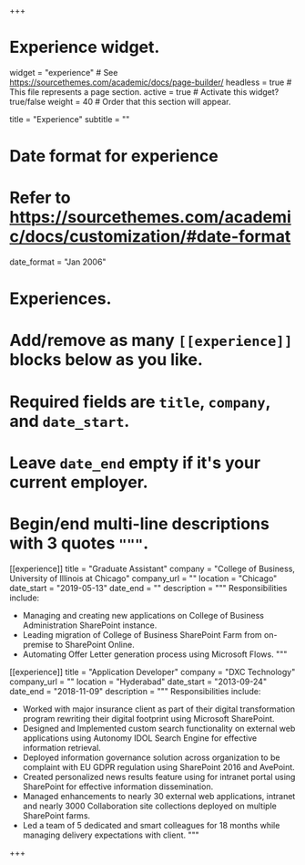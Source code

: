 +++
# Experience widget.
widget = "experience"  # See https://sourcethemes.com/academic/docs/page-builder/
headless = true  # This file represents a page section.
active = true  # Activate this widget? true/false
weight = 40  # Order that this section will appear.

title = "Experience"
subtitle = ""

# Date format for experience
#   Refer to https://sourcethemes.com/academic/docs/customization/#date-format
date_format = "Jan 2006"

# Experiences.
#   Add/remove as many `[[experience]]` blocks below as you like.
#   Required fields are `title`, `company`, and `date_start`.
#   Leave `date_end` empty if it's your current employer.
#   Begin/end multi-line descriptions with 3 quotes `"""`.
[[experience]]
  title = "Graduate Assistant"
  company = "College of Business, University of Illinois at Chicago"
  company_url = ""
  location = "Chicago"
  date_start = "2019-05-13"
  date_end = ""
  description = """
  Responsibilities include:
  
  * Managing and creating new applications on College of Business Administration SharePoint instance.
  * Leading migration of College of Business SharePoint Farm from on-premise to SharePoint Online.
  * Automating Offer Letter generation process using Microsoft Flows.
  """

[[experience]]
  title = "Application Developer"
  company = "DXC Technology"
  company_url = ""
  location = "Hyderabad"
  date_start = "2013-09-24"
  date_end = "2018-11-09"
  description = """
  Responsibilities include:
  
  * Worked with major insurance client as part of their digital transformation program rewriting their digital footprint using Microsoft SharePoint.
  * Designed and Implemented custom search functionality on external web applications using Autonomy IDOL Search Engine for effective information retrieval.
  * Deployed information governance solution across organization to be complaint with EU GDPR regulation using SharePoint 2016 and AvePoint.
  * Created personalized news results feature using for intranet portal using SharePoint for effective information dissemination.
  * Managed enhancements to nearly 30 external web applications, intranet and nearly 3000 Collaboration site collections deployed on multiple SharePoint farms.
  * Led a team of 5 dedicated and smart colleagues for 18 months while managing delivery expectations with client.
  """

+++
